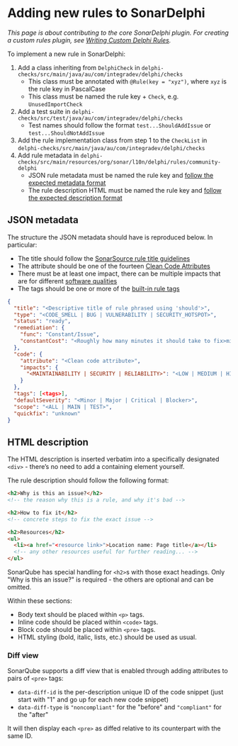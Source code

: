 # Adding new rules to SonarDelphi

*This page is about contributing to the core SonarDelphi plugin. For creating a custom rules plugin, see [Writing Custom Delphi Rules](CUSTOM_RULES.md).*

To implement a new rule in SonarDelphi:

1. Add a class inheriting from `DelphiCheck` in `delphi-checks/src/main/java/au/com/integradev/delphi/checks`
    * This class must be annotated with `@Rule(key = "xyz")`, where `xyz` is the rule key in PascalCase
    * This class must be named the rule key + `Check`, e.g. `UnusedImportCheck`
2. Add a test suite in `delphi-checks/src/test/java/au/com/integradev/delphi/checks`
    * Test names should follow the format `test...ShouldAddIssue` or `test...ShouldNotAddIssue`
3. Add the rule implementation class from step 1 to the `CheckList` in `delphi-checks/src/main/java/au/com/integradev/delphi/checks`
4. Add rule metadata in `delphi-checks/src/main/resources/org/sonar/l10n/delphi/rules/community-delphi`
    * JSON rule metadata must be named the rule key and [follow the expected metadata format](#json-metadata)
    * The rule description HTML must be named the rule key and [follow the expected description format](#html-description)

## JSON metadata

The structure the JSON metadata should have is reproduced below. In particular:

* The title should follow the [SonarSource rule title guidelines](https://docs.sonarsource.com/sonarqube/latest/extension-guide/adding-coding-rules/#titles)
* The attribute should be one of the fourteen [Clean Code Attributes](https://docs.sonarsource.com/sonarqube/latest/user-guide/clean-code/#clean-code-attributes)
* There must be at least one impact, there can be multiple impacts that are for different [software qualities](https://docs.sonarsource.com/sonarqube/latest/user-guide/clean-code/#software-qualities)
* The tags should be one or more of the [built-in rule tags](https://docs.sonarsource.com/sonarqube/latest/user-guide/rules/built-in-rule-tags/)

```json
{
  "title": "<Descriptive title of rule phrased using 'should'>",
  "type": "<CODE_SMELL | BUG | VULNERABILITY | SECURITY_HOTSPOT>",
  "status": "ready",
  "remediation": {
    "func": "Constant/Issue",
    "constantCost": "<Roughly how many minutes it should take to fix>min"
  },
  "code": {
    "attribute": "<Clean code attribute>",
    "impacts": {
      "<MAINTAINABILITY | SECURITY | RELIABILITY>": "<LOW | MEDIUM | HIGH>"
    }
  },
  "tags": [<tags>],
  "defaultSeverity": "<Minor | Major | Critical | Blocker>",
  "scope": "<ALL | MAIN | TEST>",
  "quickfix": "unknown"
}
```

## HTML description

The HTML description is inserted verbatim into a specifically designated `<div>` - there’s no need to add a containing
element yourself.

The rule description should follow the following format:

```html
<h2>Why is this an issue?</h2>
<!-- the reason why this is a rule, and why it's bad -->

<h2>How to fix it</h2>
<!-- concrete steps to fix the exact issue -->

<h2>Resources</h2>
<ul>
  <li><a href="<resource link>">Location name: Page title</a></li>
  <!-- any other resources useful for further reading... -->
</ul>
```

SonarQube has special handling for `<h2>`s with those exact headings. Only "Why is this an issue?" is required -
the others are optional and can be omitted.

Within these sections:

* Body text should be placed within `<p>` tags.
* Inline code should be placed within `<code>` tags.
* Block code should be placed within `<pre>` tags.
* HTML styling (bold, italic, lists, etc.) should be used as usual.

### Diff view

SonarQube supports a diff view that is enabled through adding attributes to pairs of `<pre>` tags:

* `data-diff-id` is the per-description unique ID of the code snippet (just start with "1" and go up for each new code snippet)
* `data-diff-type` is `"noncompliant"` for the "before" and `"compliant"` for the "after"

It will then display each `<pre>` as diffed relative to its counterpart with the same ID.